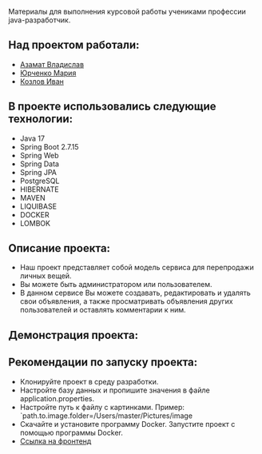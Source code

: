 Материалы для выполнения курсовой работы учениками профессии java-разработчик. 

## **Над проектом работали:**
- [Азамат Владислав](https://github.com/csa21472001)
- [Юрченко Мария](https://github.com/123Masha456)
- [Козлов Иван](https://github.com/IvanKozl)

## В проекте использовались следующие технологии:
- Java 17
- Spring Boot 2.7.15
- Spring Web
- Spring Data
- Spring JPA
- PostgreSQL
- HIBERNATE
- MAVEN
- LIQUIBASE
- DOCKER
- LOMBOK

## **Описание проекта:**
- Наш проект представляет собой модель сервиса для перепродажи личных вещей.
- Вы можете быть администратором или пользователем.
- В данном сервисе Вы можете создавать, редактировать и удалять свои объявления, 
а также просматривать объявления других пользователей и оставлять комментарии к ним.

## Демонстрация проекта:

## Рекомендации по запуску проекта:
- Клонируйте проект в среду разработки.
- Настройте базу данных и пропишите значения в файле application.properties.
- Настройте путь к файлу с картинками. Пример: `path.to.image.folder=/Users/master/Pictures/image
- Скачайте и установите программу Docker. Запустите проект с помощью программы Docker.
- [Ссылка на фронтенд](https://drive.google.com/uc?id=1UZTpeTAQpC4ANkHEFAGK2yjTFzZhXLPz&export=download)